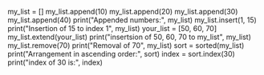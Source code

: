 my_list = []
my_list.append(10)
my_list.append(20)
my_list.append(30)
my_list.append(40)
print("Appended numbers:", my_list)
my_list.insert(1, 15)
print("Insertion of 15 to index 1", my_list)
your_list = [50, 60, 70]
my_list.extend(your_list)
print("insertsion of 50, 60, 70 to my_list", my_list)
my_list.remove(70)
print("Removal of 70", my_list)
sort = sorted(my_list)
print("Arrangement in ascending order:", sort)
index = sort.index(30)
print("index of 30 is:", index)
